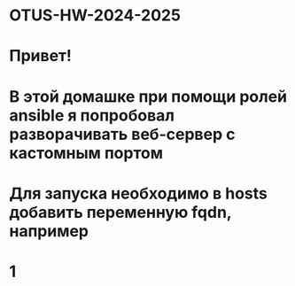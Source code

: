 # OTUS-HW-2024-2025

# Привет!

# В этой домашке при помощи ролей ansible я попробовал разворачивать веб-сервер с кастомным портом
# Для запуска необходимо в hosts добавить переменную fqdn, например 
# 1 
# 
# 
